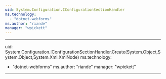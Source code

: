 ```yaml
---
uid: System.Configuration.IConfigurationSectionHandler
ms.technology: 
  - "dotnet-webforms"
ms.author: "riande"
manager: "wpickett"
---
```


---
uid: System.Configuration.IConfigurationSectionHandler.Create(System.Object,System.Object,System.Xml.XmlNode)
ms.technology: 
  - "dotnet-webforms"
ms.author: "riande"
manager: "wpickett"
---
